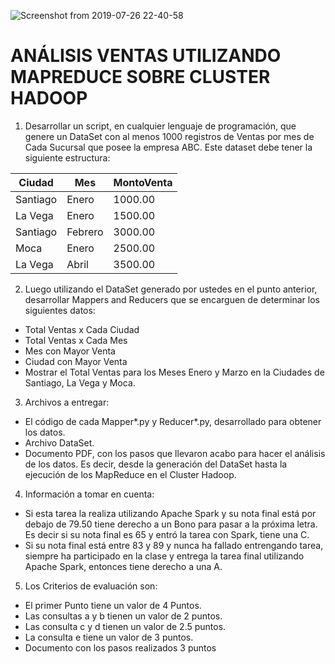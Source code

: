 ![Screenshot from 2019-07-26 22-40-58](https://user-images.githubusercontent.com/17243615/151471385-2dd37ed5-19a3-4935-bed1-8a399a4341ff.png)



# ANÁLISIS VENTAS UTILIZANDO MAPREDUCE SOBRE CLUSTER HADOOP

1. Desarrollar un script, en cualquier lenguaje de programación, que genere un DataSet
con al menos 1000 registros de Ventas por mes de Cada Sucursal que posee la empresa
ABC. Este dataset debe tener la siguiente estructura:

| Ciudad        | Mes           | MontoVenta  |
| ------------- |-------------| ----- |
| Santiago    | Enero | 1000.00 | 
| La Vega     | Enero      |   1500.00 |
| Santiago | Febrero      |    3000.00 |
| Moca    | Enero | 2500.00 |
| La Vega | Abril | 3500.00 |


2. Luego utilizando el DataSet generado por ustedes en el punto anterior, desarrollar
Mappers and Reducers que se encarguen de determinar los siguientes datos:
* Total Ventas x Cada Ciudad
* Total Ventas x Cada Mes
* Mes con Mayor Venta
* Ciudad con Mayor Venta
* Mostrar el Total Ventas para los Meses Enero y Marzo en la Ciudades de Santiago, La Vega y Moca.

3. Archivos a entregar:
* El código de cada Mapper*.py y Reducer*.py, desarrollado para obtener los datos.
* Archivo DataSet.
* Documento PDF, con los pasos que llevaron acabo para hacer el análisis de los
datos. Es decir, desde la generación del DataSet hasta la ejecución de los
MapReduce en el Cluster Hadoop.

4. Información a tomar en cuenta:
* Si esta tarea la realiza utilizando Apache Spark y su nota final está por debajo de 79.50 tiene derecho a un Bono para pasar a la próxima letra. Es decir si su nota final es 65 y entró la tarea con Spark, tiene una C.
* Si su nota final está entre 83 y 89 y nunca ha fallado entrengando tarea, siempre ha participado en la clase y entrega la tarea final utilizando Apache Spark, entonces tiene derecho a una A.

5. Los Criterios de evaluación son:
* El primer Punto tiene un valor de 4 Puntos.
* Las consultas a y b tienen un valor de 2 puntos.
* Las consulta c y d tienen un valor de 2.5 puntos.
* La consulta e tiene un valor de 3 puntos.
* Documento con los pasos realizados 3 puntos

